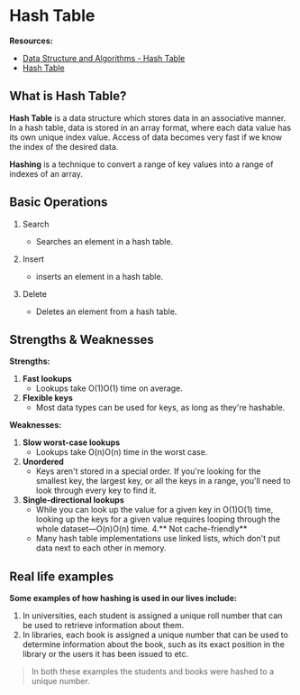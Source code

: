 # Hash Table

**Resources:**
- [Data Structure and Algorithms - Hash Table](https://www.tutorialspoint.com/data_structures_algorithms/hash_data_structure.htm)
- [Hash Table](https://www.interviewcake.com/concept/java/hash-map)

## What is Hash Table? 

**Hash Table** is a data structure which stores data in an associative manner. In a hash table, data is stored in an array format, where each data value has its own unique index value. Access of data becomes very fast if we know the index of the desired data.

**Hashing** is a technique to convert a range of key values into a range of indexes of an array.

## Basic Operations

1. Search 
    - Searches an element in a hash table.

2. Insert
    - inserts an element in a hash table.

3. Delete 
    - Deletes an element from a hash table.

## Strengths & Weaknesses

**Strengths:**

1. **Fast lookups** 
    - Lookups take O(1)O(1) time on average.
2. **Flexible keys** 
    - Most data types can be used for keys, as long as they're hashable.

**Weaknesses:**

1. **Slow worst-case lookups** 
    - Lookups take O(n)O(n) time in the worst case.
2. **Unordered** 
    - Keys aren't stored in a special order. If you're looking for the smallest key, the largest key, or all the keys in a range, you'll need to look through every key to find it.
3. **Single-directional lookups** 
    - While you can look up the value for a given key in O(1)O(1) time, looking up the keys for a given value requires looping through the whole dataset—O(n)O(n) time.
4.** Not cache-friendly** 
    - Many hash table implementations use linked lists, which don't put data next to each other in memory.

## Real life examples

**Some examples of how hashing is used in our lives include:**

1. In universities, each student is assigned a unique roll number that can be used to retrieve information about them.
2. In libraries, each book is assigned a unique number that can be used to determine information about the book, such as its exact position in the library or the users it has been issued to etc.

>In both these examples the students and books were hashed to a unique number.